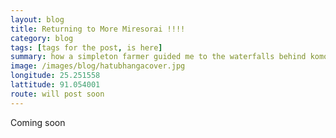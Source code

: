 ```yaml
---
layout: blog
title: Returning to More Miresorai !!!!
category: blog
tags: [tags for the post, is here]  
summary: how a simpleton farmer guided me to the waterfalls behind komoldoho project in miresorai.
image: /images/blog/hatubhangacover.jpg
longitude: 25.251558
lattitude: 91.054001
route: will post soon
---
```



Coming soon
